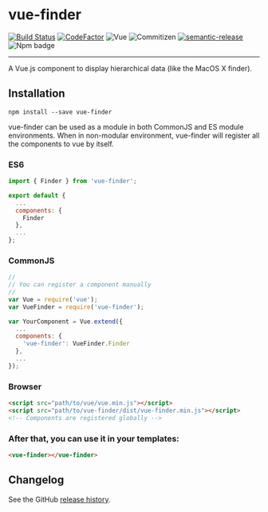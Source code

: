 # vue-finder

[![Build Status](https://travis-ci.org/jledentu/vue-finder.svg?branch=master)](https://travis-ci.org/jledentu/vue-finder)
[![CodeFactor](https://www.codefactor.io/repository/github/jledentu/vue-finder/badge/master)](https://www.codefactor.io/repository/github/jledentu/vue-finder/overview/master)
![Vue](https://img.shields.io/badge/Vue-^2.5.13-brightgreen.svg)
![Commitizen](https://img.shields.io/badge/Commitizen-enabled-brightgreen.svg)
[![semantic-release](https://img.shields.io/badge/%20%20%F0%9F%93%A6%F0%9F%9A%80-semantic--release-e10079.svg)](https://github.com/semantic-release/semantic-release)
![Npm badge](https://img.shields.io/npm/v/vue-finder.svg)

---

A Vue.js component to display hierarchical data (like the MacOS X finder).

## Installation

```
npm install --save vue-finder
```

vue-finder can be used as a module in both CommonJS and ES module environments.
When in non-modular environment, vue-finder will register all the components to vue by itself.

### ES6

```js
import { Finder } from 'vue-finder';

export default {
  ...
  components: {
    Finder
  },
  ...
};
```

### CommonJS

```js
//
// You can register a component manually
//
var Vue = require('vue');
var VueFinder = require('vue-finder');

var YourComponent = Vue.extend({
  ...
  components: {
    'vue-finder': VueFinder.Finder
  },
  ...
});
```

### Browser

```html
<script src="path/to/vue/vue.min.js"></script>
<script src="path/to/vue-finder/dist/vue-finder.min.js"></script>
<!-- Components are registered globally -->
```

### After that, you can use it in your templates:

```html
<vue-finder></vue-finder>
```

## Changelog

See the GitHub [release history](https://github.com/jledentu/vue-finder/releases).
